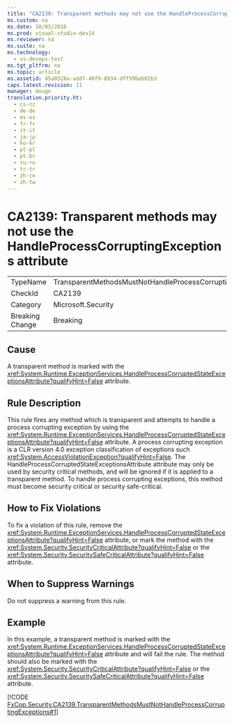 ```yaml
---
title: "CA2139: Transparent methods may not use the HandleProcessCorruptingExceptions attribute"
ms.custom: na
ms.date: 10/03/2016
ms.prod: visual-studio-dev14
ms.reviewer: na
ms.suite: na
ms.technology: 
  - vs-devops-test
ms.tgt_pltfrm: na
ms.topic: article
ms.assetid: 45a0328a-add7-40f9-8934-dff59beb02b3
caps.latest.revision: 11
manager: douge
translation.priority.ht: 
  - cs-cz
  - de-de
  - es-es
  - fr-fr
  - it-it
  - ja-jp
  - ko-kr
  - pl-pl
  - pt-br
  - ru-ru
  - tr-tr
  - zh-cn
  - zh-tw
---
```

# CA2139: Transparent methods may not use the HandleProcessCorruptingExceptions attribute
|||  
|-|-|  
|TypeName|TransparentMethodsMustNotHandleProcessCorruptingExceptions|  
|CheckId|CA2139|  
|Category|Microsoft.Security|  
|Breaking Change|Breaking|  
  
## Cause  
 A transparent method is marked with the <xref:System.Runtime.ExceptionServices.HandleProcessCorruptedStateExceptionsAttribute?qualifyHint=False> attribute.  
  
## Rule Description  
 This rule fires any method which is transparent and attempts to handle a process corrupting exception by using the <xref:System.Runtime.ExceptionServices.HandleProcessCorruptedStateExceptionsAttribute?qualifyHint=False> attribute. A process corrupting exception is a CLR version 4.0 exception classification of exceptions such <xref:System.AccessViolationException?qualifyHint=False>. The HandleProcessCorruptedStateExceptionsAttribute attribute may only be used by security critical methods, and will be ignored if it is applied to a transparent method. To handle process corrupting exceptions, this method must become security critical or security safe-critical.  
  
## How to Fix Violations  
 To fix a violation of this rule, remove the <xref:System.Runtime.ExceptionServices.HandleProcessCorruptedStateExceptionsAttribute?qualifyHint=False> attribute, or mark the method with the <xref:System.Security.SecurityCriticalAttribute?qualifyHint=False> or the <xref:System.Security.SecuritySafeCriticalAttribute?qualifyHint=False> attribute.  
  
## When to Suppress Warnings  
 Do not suppress a warning from this rule.  
  
## Example  
 In this example, a transparent method is marked with the <xref:System.Runtime.ExceptionServices.HandleProcessCorruptedStateExceptionsAttribute?qualifyHint=False> attribute and will fail the rule. The method should also be marked with the <xref:System.Security.SecurityCriticalAttribute?qualifyHint=False> or the <xref:System.Security.SecuritySafeCriticalAttribute?qualifyHint=False> attribute.  
  
 [!CODE [FxCop.Security.CA2139.TransparentMethodsMustNotHandleProcessCorruptingExceptions#1](../CodeSnippet/VS_Snippets_CodeAnalysis/fxcop.security.ca2139.transparentmethodsmustnothandleprocesscorruptingexceptions#1)]